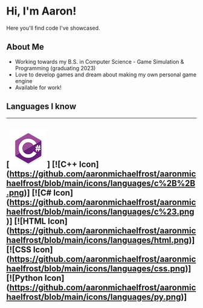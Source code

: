# Hi, I'm Aaron!
Here you'll find code I've showcased.
 
## About Me
* Working towards my B.S. in Computer Science - Game Simulation & Programming (graduating 2023)
* Love to develop games and dream about making my own personal game engine
* Available for work! 

## Languages I know
---
[![C icon](https://github.com/aaronmichaelfrost/aaronmichaelfrost/blob/main/icons/languages/c%23.png)] [![C++ Icon] (https://github.com/aaronmichaelfrost/aaronmichaelfrost/blob/main/icons/languages/c%2B%2B.png)] [![C# Icon] (https://github.com/aaronmichaelfrost/aaronmichaelfrost/blob/main/icons/languages/c%23.png)] [![HTML Icon] (https://github.com/aaronmichaelfrost/aaronmichaelfrost/blob/main/icons/languages/html.png)] [![CSS Icon] (https://github.com/aaronmichaelfrost/aaronmichaelfrost/blob/main/icons/languages/css.png)] [![Python Icon] (https://github.com/aaronmichaelfrost/aaronmichaelfrost/blob/main/icons/languages/py.png)]
---





